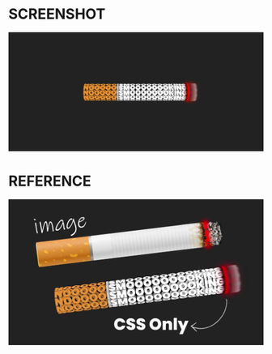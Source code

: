 # SCREENSHOT

<img src="./images/screenshot [No Smoking].PNG" />

<br>

# REFERENCE

<img src="./images/reference.jpg" />
